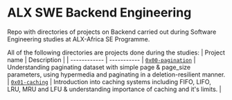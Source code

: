 # ALX SWE Backend Engineering

Repo with directories of projects on Backend carried out during Software Engineering studies at ALX-Africa SE Programme.

All of the following directories are projects done during the studies:
| Project name | Description |
| ------------ | ----------- |
[`0x00-pagination`](https://github.com/iankisali/alx-backend/tree/main/0x00-pagination) | Understanding paginating dataset with simple page & page_size parameters, using hypermedia and paginating in a deletion-resilient manner. |
[`0x01-caching`](https://github.com/iankisali/alx-backend/tree/main/0x01-caching) | Introduction into caching systems including FIFO, LIFO, LRU, MRU and LFU & understanding importance of caching and it's limits. |
